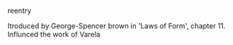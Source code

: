 reentry

Itroduced by George-Spencer brown in 'Laws of Form', chapter 11.
Influnced the work of Varela